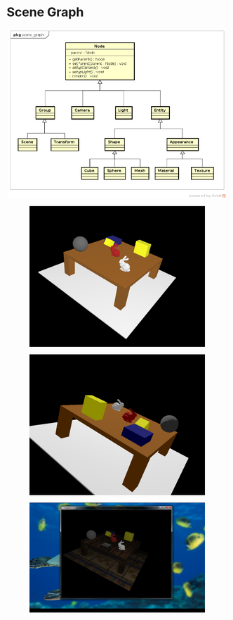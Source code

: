 # Scene Graph

<p align="center"><img src="figura4.png" width="500px"/></p>

<p align="center"><img src="figura1.png" width="400px"/></p>

<p align="center"><img src="figura2.png" width="400px"/></p>

<p align="center"><img src="figura3.jpg" width="400px"/></p>
